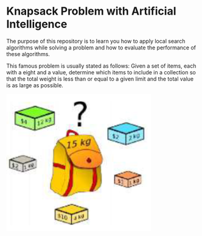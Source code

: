 # Knapsack Problem with Artificial Intelligence
The purpose of this repository is to learn you how to apply local search algorithms while solving a problem and how to evaluate the performance of these algorithms.

This famous problem is usually stated as follows: Given a set of items, each with a eight and a value, determine which items to include in a collection so that the total weight is less than or equal to a given limit and the total value is as large as possible.

![Knapsack Problem](https://github.com/thyrdmc/Knapsack-Problem-with-Artificial-Intelligence/blob/main/knapsack%20problem.png)
